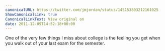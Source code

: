 ```yaml
---
canonicalURL: https://twitter.com/jmjordan/status/145153803212161025
ShowCanonicalLink: true
CanonicalLinkText: View original on
date: 2011-12-09T14:52:18+00:00
---
```

One of the very few things I miss about college is the feeling you get when you walk out of your last exam for the semester.